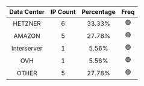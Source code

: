 | Data Center | IP Count | Percentage | Freq |
|:------------:|:--------:|:-----------:|:-----:|
| HETZNER | 6 | 33.33% | 🟢 |
| AMAZON | 5 | 27.78% | 🟢 |
| Interserver | 1 | 5.56% | 🟢 |
| OVH | 1 | 5.56% | 🟢 |
| OTHER | 5 | 27.78% | 🟢 |